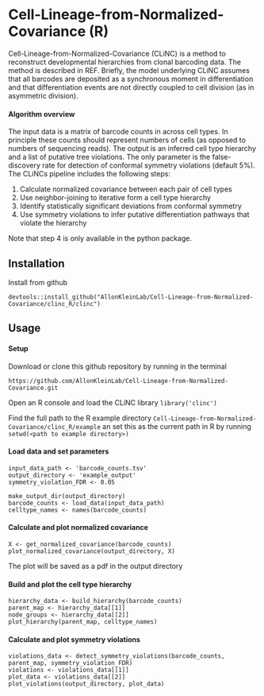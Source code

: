 # Cell-Lineage-from-Normalized-Covariance (R)

Cell-Lineage-from-Normalized-Covariance (CLiNC) is a method to reconstruct developmental hierarchies from clonal barcoding data. The method is described in REF. Briefly, the model underlying CLiNC assumes that all barcodes are deposited as a synchronous moment in differentiation and that differentiation events are not directly coupled to cell division (as in asymmetric division). 

#### Algorithm overview
The input data is a matrix of barcode counts in across cell types. In principle these counts should represent numbers of cells (as opposed to numbers of sequencing reads). The output is an inferred cell type hierarchy and a list of putative tree violations. The only parameter is the false-discovery rate for detection of conformal symmetry violations (default 5%). The CLiNCs pipeline includes the following steps:

1. Calculate normalized covariance between each pair of cell types
2. Use neighbor-joining to iterative form a cell type hierarchy
3. Identify statistically significant deviations from conformal symmetry
4. Use symmetry violations to infer putative differentiation pathways that violate the hierarchy

Note that step 4 is only available in the python package. 

## Installation ##

Install from github

```
devtools::install_github("AllonKleinLab/Cell-Lineage-from-Normalized-Covariance/clinc_R/clinc")
```

## Usage ##

#### Setup ####

Download or clone this github repository by running in the terminal
```
https://github.com/AllonKleinLab/Cell-Lineage-from-Normalized-Covariance.git
```

Open an R console and load the CLiNC library ```library('clinc')```

Find the full path to the R example directory ```Cell-Lineage-from-Normalized-Covariance/clinc_R/example``` an set this as the current path in R by running ```setwd(<path to example directory>)```

#### Load data and set parameters ####

```
input_data_path <- 'barcode_counts.tsv'
output_directory <- 'example_output'
symmetry_violation_FDR <- 0.05

make_output_dir(output_directory)
barcode_counts <- load_data(input_data_path)
celltype_names <- names(barcode_counts)
```

#### Calculate and plot normalized covariance ####

```
X <- get_normalized_covariance(barcode_counts)
plot_normalized_covariance(output_directory, X)
```
The plot will be saved as a pdf in the output directory


#### Build and plot the cell type hierarchy ####

```
hierarchy_data <- build_hierarchy(barcode_counts)
parent_map <- hierarchy_data[[1]]
node_groups <- hierarchy_data[[2]]
plot_hierarchy(parent_map, celltype_names)
```

#### Calculate and plot symmetry violations ####

```
violations_data <- detect_symmetry_violations(barcode_counts, parent_map, symmetry_violation_FDR)
violations <- violations_data[[1]]
plot_data <- violations_data[[2]]
plot_violations(output_directory, plot_data)
```
